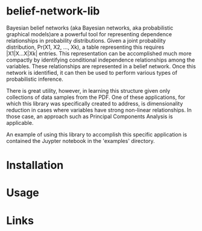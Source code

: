 # belief-network-lib

Bayesian belief networks (aka Bayesian networks, aka probabilistic graphical models)are a powerful tool for representing dependence relationships in probability distributions. Given a joint probability distribution, Pr(X1, X2, ..., Xk), a table representing this requires |X1|X...X|Xk| entries. This representation can be accomplished much more compactly by identifying conditional independence relationships among the variables. These relationships are represented in a belief network. Once this network is identified, it can then be used to perform various types of probabilistic inference. 

There is great utility, however, in learning this structure given only collections of data samples from the PDF. One of these applications, for which this library was specifically created to address, is dimensionality reduction in cases where variables have strong non-linear relationships. In those case, an approach such as Principal Components Analysis is applicable. 

An example of using this library to accomplish this specific application is contained the Juypter notebook in the 'examples' directory.

# Installation

# Usage

# Links
